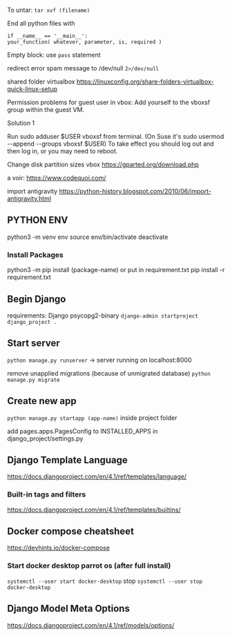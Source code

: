 To untar:
`tar xvf (filename)`

End all python files with 

	if __name__ == '__main__':
	your_function( whatever, parameter, is, required )

Empty block: use `pass` statement

redirect error spam message to /dev/null `2>/dev/null`


shared folder virtualbox
https://linuxconfig.org/share-folders-virtualbox-quick-linux-setup

Permission problems for guest user in vbox:
Add yourself to the vboxsf group within the guest VM.

Solution 1

Run sudo adduser $USER vboxsf from terminal.
(On Suse it's sudo usermod --append --groups vboxsf $USER)
To take effect you should log out and then log in, or you may need to reboot.


Change disk partition sizes vbox
https://gparted.org/download.php

a voir: https://www.codequoi.com/

import antigravity
https://python-history.blogspot.com/2010/06/import-antigravity.html

## PYTHON ENV
python3 -m venv env
source env/bin/activate
deactivate

### Install Packages
python3 -m pip install (package-name)
or put in requirement.txt
pip install -r requirement.txt

## Begin Django
requirements:
Django
psycopg2-binary
`django-admin startproject django_project .`

## Start server
`python manage.py runserver` -> server running on localhost:8000

remove unapplied migrations (because of unmigrated database)
`python manage.py migrate`

## Create new app
`python manage.py startapp (app-name)` inside project folder

add pages.apps.PagesConfig to INSTALLED_APPS in django_project/settings.py

## Django Template Language

https://docs.djangoproject.com/en/4.1/ref/templates/language/

### Built-in tags and filters
https://docs.djangoproject.com/en/4.1/ref/templates/builtins/

## Docker compose cheatsheet
https://devhints.io/docker-compose

### Start docker desktop parrot os (after full install)
`systemctl --user start docker-desktop`
stop `systemctl --user stop docker-desktop`

## Django Model Meta Options
https://docs.djangoproject.com/en/4.1/ref/models/options/